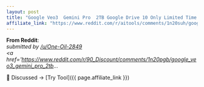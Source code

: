 ```yaml
---
layout: post
title: "Google Veo3  Gemini Pro  2TB Google Drive 10 Only Limited Time Offer"
affiliate_link: "https://www.reddit.com/r/aitools/comments/1n20suh/google_veo3_gemini_pro_2tb_google_drive_10_only/?ref=autoverse&utm_source=autoverse"
---
```


**From Reddit**:  
*&#32; submitted by &#32; <a href='https://www.reddit.com/user/One-Oil-2849'> /u/One-Oil-2849 </a> <br /> <span><a href='https://www.reddit.com/r/90_Discount/comments/1n20pgb/google_veo3_gemini_pro_2tb...*

💬 Discussed → [Try Tool]({{ page.affiliate_link }})  

